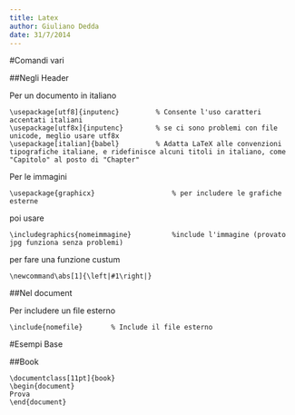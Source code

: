 ```yaml
---
title: Latex
author: Giuliano Dedda 
date: 31/7/2014
---
```


#Comandi vari

##Negli Header

Per un documento in italiano 

    \usepackage[utf8]{inputenc}			% Consente l'uso caratteri accentati italiani
    \usepackage[utf8x]{inputenc}		% se ci sono problemi con file unicode, meglio usare utf8x
    \usepackage[italian]{babel}			% Adatta LaTeX alle convenzioni tipografiche italiane, e ridefinisce alcuni titoli in italiano, come "Capitolo" al posto di "Chapter"


Per le immagini

    \usepackage{graphicx}					% per includere le grafiche esterne 

poi usare

    \includegraphics{nomeimmagine}			%include l'immagine (provato jpg funziona senza problemi)

per fare una funzione custum 

    \newcommand\abs[1]{\left|#1\right|}

##Nel document

Per includere un file esterno 

    \include{nomefile} 		 % Include il file esterno 


#Esempi Base

##Book
```
\documentclass[11pt]{book}            
\begin{document}
Prova
\end{document}
```
